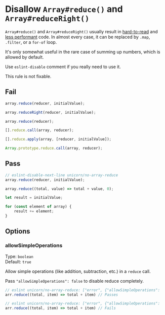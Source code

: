 # Disallow `Array#reduce()` and `Array#reduceRight()`

`Array#reduce()` and `Array#reduceRight()` usually result in [hard-to-read](https://twitter.com/jaffathecake/status/1213077702300852224) and [less performant](https://www.richsnapp.com/article/2019/06-09-reduce-spread-anti-pattern) code. In almost every case, it can be replaced by `.map`, `.filter`, or a `for-of` loop.

It's only somewhat useful in the rare case of summing up numbers, which is allowed by default.

Use `eslint-disable` comment if you really need to use it.

This rule is not fixable.

## Fail

```js
array.reduce(reducer, initialValue);
```

```js
array.reduceRight(reducer, initialValue);
```

```js
array.reduce(reducer);
```

```js
[].reduce.call(array, reducer);
```

```js
[].reduce.apply(array, [reducer, initialValue]);
```

```js
Array.prototype.reduce.call(array, reducer);
```

## Pass

```js
// eslint-disable-next-line unicorn/no-array-reduce
array.reduce(reducer, initialValue);
```

```js
array.reduce((total, value) => total + value, 0);
```

```js
let result = initialValue;

for (const element of array) {
	result += element;
}
```
## Options

### allowSimpleOperations

Type: `boolean`\
Default: `true`

Allow simple operations (like addition, subtraction, etc.) in a `reduce` call.

Pass `"allowSimpleOperations": false` to disable reduce completely.

```js
// eslint unicorn/no-array-reduce: ["error", {"allowSimpleOperations": true}]
arr.reduce((total, item) => total + item) // Passes
```

```js
// eslint unicorn/no-array-reduce: ["error", {"allowSimpleOperations": false}]
arr.reduce((total, item) => total + item) // Fails
```
